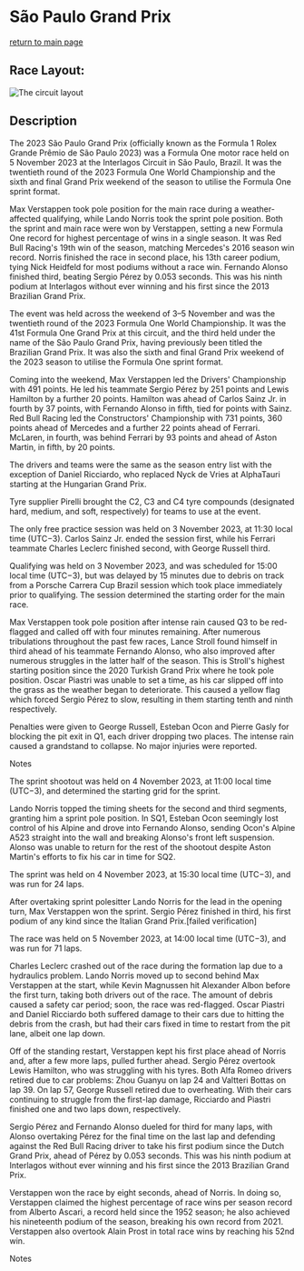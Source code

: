 # São Paulo Grand Prix

[return to main page](./index.md)

## Race Layout: 

 ![The circuit layout](https://upload.wikimedia.org/wikipedia/commons/thumb/c/cf/Aut%C3%B3dromo_Jos%C3%A9_Carlos_Pace_%28AKA_Interlagos%29_track_map.svg/220px-Aut%C3%B3dromo_Jos%C3%A9_Carlos_Pace_%28AKA_Interlagos%29_track_map.svg.png)

## Description

 

The 2023 São Paulo Grand Prix (officially known as the Formula 1 Rolex Grande Prêmio de São Paulo 2023) was a Formula One motor race held on 5 November 2023 at the Interlagos Circuit in São Paulo, Brazil. It was the twentieth round of the 2023 Formula One World Championship and the sixth and final Grand Prix weekend of the season to utilise the Formula One sprint format. 

Max Verstappen took pole position for the main race during a weather-affected qualifying, while Lando Norris took the sprint pole position. Both the sprint and main race were won by Verstappen, setting a new Formula One record for highest percentage of wins in a single season. It was Red Bull Racing's 19th win of the season, matching Mercedes's 2016 season win record. Norris finished the race in second place, his 13th career podium, tying Nick Heidfeld for most podiums without a race win. Fernando Alonso finished third, beating Sergio Pérez by 0.053 seconds. This was his ninth podium at Interlagos without ever winning and his first since the 2013 Brazilian Grand Prix. 

The event was held across the weekend of 3–5 November and was the twentieth round of the 2023 Formula One World Championship. It was the 41st Formula One Grand Prix at this circuit, and the third held under the name of the São Paulo Grand Prix, having previously been titled the Brazilian Grand Prix. It was also the sixth and final Grand Prix weekend of the 2023 season to utilise the Formula One sprint format. 

Coming into the weekend, Max Verstappen led the Drivers' Championship with 491 points. He led his teammate Sergio Pérez by 251 points and Lewis Hamilton by a further 20 points. Hamilton was ahead of Carlos Sainz Jr. in fourth by 37 points, with Fernando Alonso in fifth, tied for points with Sainz. Red Bull Racing led the Constructors' Championship with 731 points, 360 points ahead of Mercedes and a further 22 points ahead of Ferrari. McLaren, in fourth, was behind Ferrari by 93 points and ahead of Aston Martin, in fifth, by 20 points. 

The drivers and teams were the same as the season entry list with the exception of Daniel Ricciardo, who replaced Nyck de Vries at AlphaTauri starting at the Hungarian Grand Prix. 

Tyre supplier Pirelli brought the C2, C3 and C4 tyre compounds (designated hard, medium, and soft, respectively) for teams to use at the event. 

The only free practice session was held on 3 November 2023, at 11:30 local time (UTC−3). Carlos Sainz Jr. ended the session first, while his Ferrari teammate Charles Leclerc finished second, with George Russell third. 

Qualifying was held on 3 November 2023, and was scheduled for 15:00 local time (UTC−3), but was delayed by 15 minutes due to debris on track from a Porsche Carrera Cup Brazil session which took place immediately prior to qualifying.  The session determined the starting order for the main race. 

Max Verstappen took pole position after intense rain caused Q3 to be red-flagged and called off with four minutes remaining. After numerous tribulations throughout the past few races, Lance Stroll found himself in third ahead of his teammate Fernando Alonso, who also improved after numerous struggles in the latter half of the season. This is Stroll's highest starting position since the 2020 Turkish Grand Prix where he took pole position. Oscar Piastri was unable to set a time, as his car slipped off into the grass as the weather began to deteriorate. This caused a yellow flag which forced Sergio Pérez to slow, resulting in them starting tenth and ninth respectively. 

Penalties were given to George Russell, Esteban Ocon and Pierre Gasly for blocking the pit exit in Q1, each driver dropping two places. The intense rain caused a grandstand to collapse. No major injuries were reported. 

Notes 

The sprint shootout was held on 4 November 2023, at 11:00 local time (UTC−3), and determined the starting grid for the sprint. 

Lando Norris topped the timing sheets for the second and third segments, granting him a sprint pole position. In SQ1, Esteban Ocon seemingly lost control of his Alpine and drove into Fernando Alonso, sending Ocon's Alpine A523 straight into the wall and breaking Alonso's front left suspension. Alonso was unable to return for the rest of the shootout despite Aston Martin's efforts to fix his car in time for SQ2. 

The sprint was held on 4 November 2023, at 15:30 local time (UTC−3), and was run for 24 laps. 

After overtaking sprint polesitter Lando Norris for the lead in the opening turn, Max Verstappen won the sprint. Sergio Pérez finished in third, his first podium of any kind since the Italian Grand Prix.[failed verification] 

The race was held on 5 November 2023, at 14:00 local time (UTC−3), and was run for 71 laps. 

Charles Leclerc crashed out of the race during the formation lap due to a hydraulics problem. Lando Norris moved up to second behind Max Verstappen at the start, while Kevin Magnussen hit Alexander Albon before the first turn, taking both drivers out of the race. The amount of debris caused a safety car period; soon, the race was red-flagged. Oscar Piastri and Daniel Ricciardo both suffered damage to their cars due to hitting the debris from the crash, but had their cars fixed in time to restart from the pit lane, albeit one lap down. 

Off of the standing restart, Verstappen kept his first place ahead of Norris and, after a few more laps, pulled further ahead. Sergio Pérez overtook Lewis Hamilton, who was struggling with his tyres. Both Alfa Romeo drivers retired due to car problems: Zhou Guanyu on lap 24 and Valtteri Bottas on lap 39. On lap 57, George Russell retired due to overheating. With their cars continuing to struggle from the first-lap damage, Ricciardo and Piastri finished one and two laps down, respectively. 

Sergio Pérez and Fernando Alonso dueled for third for many laps, with Alonso overtaking Pérez for the final time on the last lap and defending against the Red Bull Racing driver to take his first podium since the Dutch Grand Prix, ahead of Pérez by 0.053 seconds. This was his ninth podium at Interlagos without ever winning and his first since the 2013 Brazilian Grand Prix. 

Verstappen won the race by eight seconds, ahead of Norris. In doing so, Verstappen claimed the highest percentage of race wins per season record from Alberto Ascari, a record held since the 1952 season; he also achieved his nineteenth podium of the season, breaking his own record from 2021. Verstappen also overtook Alain Prost in total race wins by reaching his 52nd win. 

Notes 

 

